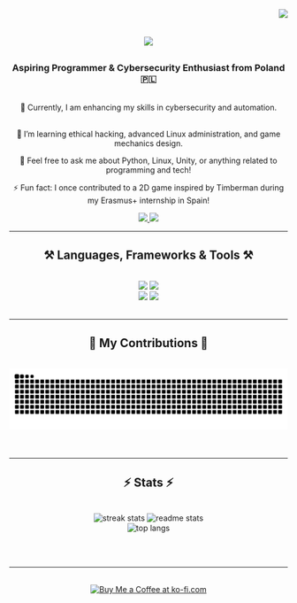 <img align="right" src="https://visitor-badge.laobi.icu/badge?page_id=MikolajZabawa.MikolajZabawa" />

<h1 align="center">
    <img src="https://readme-typing-svg.herokuapp.com/?font=Righteous&size=35&center=true&vCenter=true&width=500&height=70&duration=4000&lines=Hi+There!+👋;+I'm+Mikołaj+Zabawa!;" />
</h1>

<h3 align="center">Aspiring Programmer & Cybersecurity Enthusiast from Poland 🇵🇱</h3>

<br/>

<div align="center">
 🔭 Currently, I am enhancing my skills in cybersecurity and automation.<br/></br>
 
 🌱 I’m learning ethical hacking, advanced Linux administration, and game mechanics design.<br/>
 
 💬 Feel free to ask me about Python, Linux, Unity, or anything related to programming and tech!<br/>
 
 ⚡ Fun fact: I once contributed to a 2D game inspired by Timberman during my Erasmus+ internship in Spain!<br/>
</div>

<div align="center"> 
  <a href="mailto:mikolaj.zabawa321@gmail.com">
    <img src="https://img.shields.io/badge/Gmail-333333?style=for-the-badge&logo=gmail&logoColor=red" />
  </a>
  <a href="https://www.linkedin.com/in/mikołaj-zabawa-031137236/" target="_blank">
    <img src="https://img.shields.io/badge/LinkedIn-0077B5?style=for-the-badge&logo=linkedin&logoColor=white" target="_blank" />
  </a>
</div>

<hr/>

<h2 align="center">⚒️ Languages, Frameworks & Tools ⚒️</h2>
<br/>
<div align="center">
    <img src="https://skillicons.dev/icons?i=python,linux,bash,html,css,php,js,c,cs,git,figma,vscode" />
    <img src="https://skillicons.dev/icons?i=unity,qgis,photoshop,illustrator,autodesk" />
    <br>
    <img src="https://skillicons.dev/icons?i=debian,archlinux,windows" />
    <img src="https://skillicons.dev/icons?i=bitcoin,ethereum,stockcharts" />
</div>

<br/>
<hr/>

<div align="center">
  <h2>🐍 My Contributions 🐍</h2>
  <br>
  <img alt="snake eating my contributions" src="https://github.com/MikolajZabawa/MikolajZabawa/raw/output/github-contribution-grid-snake.svg" />
  <br/><br/><br/>
</div>


<hr/>

<h2 align="center">⚡ Stats ⚡</h2>
<br>
<div align=center>
  <img width=390 src="https://github-readme-streak-stats-salesp07.vercel.app/?user=MikolajZabawa&count_private=true&theme=react&border_radius=10" alt="streak stats"/>
  <img width=390 src="https://github-readme-stats-salesp07.vercel.app/api?username=MikolajZabawa&count_private=true&show_icons=true&theme=react&rank_icon=github&border_radius=10" alt="readme stats" />
  <br/>
  <img width=325 align="center" src="https://github-readme-stats-salesp07.vercel.app/api/top-langs/?username=MikolajZabawa&hide=HTML&langs_count=8&layout=compact&theme=react&border_radius=10&size_weight=0.5&count_weight=0.5&exclude_repo=github-readme-stats" alt="top langs" />
</div>

<br/><br/>

<hr/>

<br/>

<div align="center">
<a href='https://ko-fi.com/V7V4RAK9C' target='_blank'><img height='64' style='border:0px;height:64px;' src='https://storage.ko-fi.com/cdn/kofi1.png?v=3' border='0' alt='Buy Me a Coffee at ko-fi.com' /></a>
</div>

<br/>
